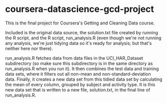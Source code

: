 # coursera-datascience-gcd-project

This is the final project for Coursera's Getting and Cleaning Data course.

Included is the original data source, the solution.txt file created by running the R script, and the R script, run_analysis.R (even though we're not running any analysis, we're just tidying data so it's ready for analysis; but that's neither here nor there).

run_analysis.R fetches data from data files in the UCI_HAR_Dataset subdirectory (so make sure this subdirectory is in the same directory as run_analysis.R when you run it). It then combines the test data and training data sets, where it filters out all non-mean and non-standard-deviation data. Finally, it creates a new data set from this tidied data set by calculating the mean of every column, grouped by subject and activity type. It is this new data set that is written to a new file, solution.txt, in the final line of run_analysis.R.
